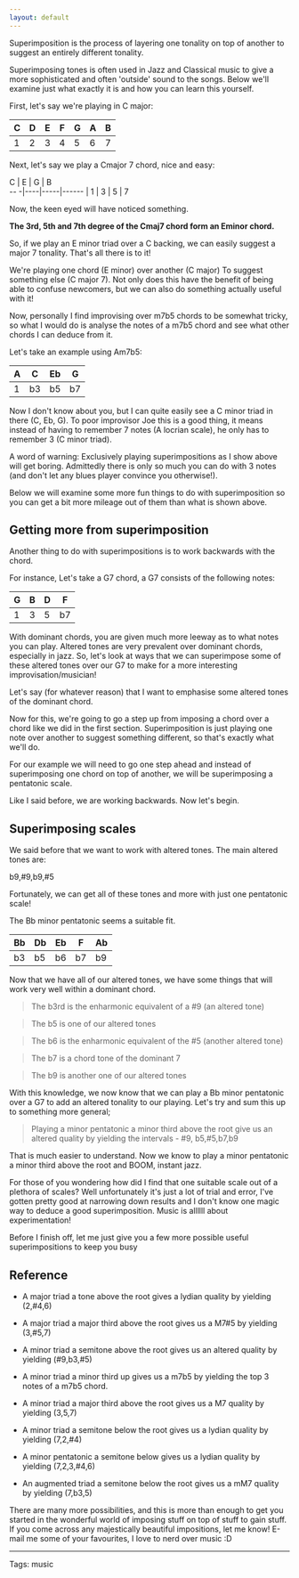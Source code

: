 ```yaml
---
layout: default
---
```


Superimposition is the process of layering one tonality on top of another to suggest an entirely different tonality. 

Superimposing tones is often used in Jazz and Classical music to give a more sophisticated and often 'outside' sound to the songs. Below we'll examine just what exactly it is and how you can learn this yourself.


First, let's say we're playing in C major:

C  | D  | E    | F     | G     | A       | B
---|----|-----|------|------|------|--
1|  2   | 3   | 4   | 5     | 6    |7


Next, let's say we play a Cmajor 7 chord, nice and easy:

C  | E  | G    | B     
-- -|----|-----|------
|  1 | 3  | 5   | 7


Now, the keen eyed will have noticed something.

**The 3rd, 5th and 7th degree of the Cmaj7 chord form an Eminor chord.**

So, if we play an E minor triad over a C backing, we can easily suggest a major 7 tonality. That's all there is to it!

We're playing one chord (E minor) over another (C major) To suggest something else (C major 7). Not only does this have the benefit of being able to confuse newcomers, but we can also do something actually useful with it!

Now, personally I find improvising over m7b5 chords to be somewhat tricky, so what I would do is analyse the notes of a m7b5 chord and see what other chords I can deduce from it.

Let's take an example using Am7b5:

A  | C  | Eb    | G
---|----|-----|-----
1|  b3   | b5   | b7

Now I don't know about you, but I can quite easily see a C minor triad in there (C, Eb, G). To poor improvisor Joe this is a good thing, it means instead of having to remember 7 notes (A locrian scale), he only has to remember 3 (C minor triad).


A word of warning: Exclusively playing superimpositions as I show above will get boring. Admittedly there is only so much you can do with 3 notes (and don't let any blues player convince you otherwise!).


Below we will examine some more fun things to do with superimposition so you can get a bit more mileage out of them than what is shown above.

## Getting more from superimposition
Another thing to do with superimpositions is to work backwards with the chord. 

For instance, Let's take a G7 chord, a G7 consists of the following notes:

G  | B  | D    | F
---|----|-----|---
1|  3   | 5   | b7

With dominant chords, you are given much more leeway as to what notes you can play. Altered tones are very prevalent over dominant chords, especially in jazz. So, let's look at ways that we can superimpose some of these altered tones over our G7 to make for a more interesting improvisation/musician!


Let's say (for whatever reason) that I want to emphasise some altered tones of the dominant chord.


Now for this, we're going to go a step up from imposing a chord over a chord like we did in the first section. Superimposition is just playing one note over another to suggest something different, so that's exactly what we'll do.


For our example we will need to go one step ahead and instead of superimposing one chord on top of another, we will be superimposing a pentatonic scale.


Like I said before, we are working backwards. Now let's begin.

## Superimposing scales
We said before that we want to work with altered tones. The main altered tones are:

b9,#9,b9,#5


Fortunately, we can get all of these tones and more with just one pentatonic scale!

The Bb minor pentatonic seems a suitable fit.

Bb  | Db  | Eb    | F     | Ab
---|----|-----|------|----
b3|  b5   | b6   | b7   | b9

Now that we have all of our altered tones, we have some things that will work very well within a dominant chord.


> The b3rd is the enharmonic equivalent of a #9 (an altered tone)

> The b5 is one of our altered tones

> The b6 is the enharmonic equivalent of the #5 (another altered tone)

> The b7 is a chord tone of the dominant 7

> The b9 is another one of our altered tones


With this knowledge, we now know that we can play a Bb minor pentatonic over a G7 to add an altered tonality to our playing. Let's try and sum this up to something more general;


> Playing a minor pentatonic a minor third above the root give us an altered quality by yielding the intervals - #9, b5,#5,b7,b9


That is much easier to understand. Now we know to play a minor pentatonic a minor third above the root and BOOM, instant jazz.


For those of you wondering how did I find that one suitable scale out of a plethora of scales? Well unfortunately it's just a lot of trial and error, I've gotten pretty good at narrowing down results and I don't know one magic way to deduce a good superimposition. Music is allllll about experimentation!


Before I finish off, let me just give you a few more possible useful superimpositions to keep you busy

## Reference

- A major triad a tone above the root gives a lydian quality by yielding (2,#4,6)

- A major triad a major third above the root gives us a M7#5 by yielding (3,#5,7)

- A minor triad a semitone above the root gives us an altered quality by yielding (#9,b3,#5)

- A minor triad a minor third up gives us a m7b5 by yielding the top 3 notes of a m7b5 chord.

- A minor triad a major third above the root gives us a M7 quality by yielding (3,5,7)

- A minor triad a semitone below the root gives us a lydian quality by yielding (7,2,#4)

- A minor pentatonic a semitone below gives us a lydian quality by yielding (7,2,3,#4,6)

- An augmented triad a semitone below the root gives us a mM7 quality by yielding (7,b3,5)


There are many more possibilities, and this is more than enough to get you started in the wonderful world of imposing stuff on top of stuff to gain stuff. If you come across any majestically beautiful impositions, let me know! E-mail me some of your favourites, I love to nerd over music :D

----

Tags: music
